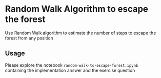 # Random Walk Algorithm to escape the forest

Use Random Walk algorithm to estimate the number of steps to escape the forest from any position

## Usage

Please explore the notebook `random-walk-to-escape-forest.ipynb` containing the implementation answer and the exercise question





